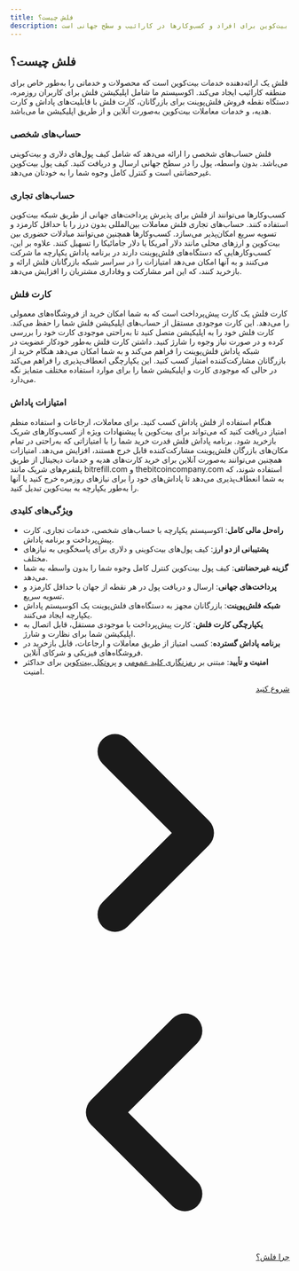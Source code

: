 ```yaml
---
title: فلش چیست؟
description: فلش یک اپلیکیشن مالی مبتنی بر بیت‌کوین برای افراد و کسب‌وکارها در کارائیب و سطح جهانی است.
---
```


## فلش چیست؟

فلش یک ارائه‌دهنده خدمات بیت‌کوین است که محصولات و خدماتی را به‌طور خاص برای منطقه کارائیب ایجاد می‌کند. اکوسیستم ما شامل اپلیکیشن فلش برای کاربران روزمره، دستگاه نقطه فروش فلش‌پوینت برای بازرگانان، کارت فلش با قابلیت‌های پاداش و کارت هدیه، و خدمات معاملات بیت‌کوین به‌صورت آنلاین و از طریق اپلیکیشن ما می‌باشد.

### حساب‌های شخصی

فلش حساب‌های شخصی را ارائه می‌دهد که شامل کیف پول‌های دلاری و بیت‌کوینی می‌باشد. بدون واسطه، پول را در سطح جهانی ارسال و دریافت کنید. کیف پول بیت‌کوین غیرحضانتی است و کنترل کامل وجوه شما را به خودتان می‌دهد.

### حساب‌های تجاری

کسب‌وکارها می‌توانند از فلش برای پذیرش پرداخت‌های جهانی از طریق شبکه بیت‌کوین استفاده کنند. حساب‌های تجاری فلش معاملات بین‌المللی بدون درز را با حداقل کارمزد و تسویه سریع امکان‌پذیر می‌سازد. کسب‌وکارها همچنین می‌توانند مبادلات حضوری بین بیت‌کوین و ارزهای محلی مانند دلار آمریکا یا دلار جامائیکا را تسهیل کنند. علاوه بر این، کسب‌وکارهایی که دستگاه‌های فلش‌پوینت دارند در برنامه پاداش یکپارچه ما شرکت می‌کنند و به آنها امکان می‌دهد امتیازات را در سراسر شبکه بازرگانان فلش ارائه و بازخرید کنند، که این امر مشارکت و وفاداری مشتریان را افزایش می‌دهد.

### کارت فلش

کارت فلش یک کارت پیش‌پرداخت است که به شما امکان خرید از فروشگاه‌های معمولی را می‌دهد. این کارت موجودی مستقل از حساب‌های اپلیکیشن فلش شما را حفظ می‌کند. کارت فلش خود را به اپلیکیشن متصل کنید تا به‌راحتی موجودی کارت خود را بررسی کرده و در صورت نیاز وجوه را شارژ کنید. داشتن کارت فلش به‌طور خودکار عضویت در شبکه پاداش فلش‌پوینت را فراهم می‌کند و به شما امکان می‌دهد هنگام خرید از بازرگانان مشارکت‌کننده امتیاز کسب کنید. این یکپارچگی انعطاف‌پذیری را فراهم می‌کند در حالی که موجودی کارت و اپلیکیشن شما را برای موارد استفاده مختلف متمایز نگه می‌دارد.

### امتیازات پاداش

هنگام استفاده از فلش پاداش کسب کنید. برای معاملات، ارجاعات و استفاده منظم امتیاز دریافت کنید که می‌تواند برای بیت‌کوین یا پیشنهادات ویژه از کسب‌وکارهای شریک بازخرید شود. برنامه پاداش فلش قدرت خرید شما را با امتیازاتی که به‌راحتی در تمام مکان‌های بازرگان فلش‌پوینت مشارکت‌کننده قابل خرج هستند، افزایش می‌دهد. امتیازات همچنین می‌توانند به‌صورت آنلاین برای خرید کارت‌های هدیه و خدمات دیجیتال از طریق پلتفرم‌های شریک مانند bitrefill.com و thebitcoincompany.com استفاده شوند، که به شما انعطاف‌پذیری می‌دهد تا پاداش‌های خود را برای نیازهای روزمره خرج کنید یا آنها را به‌طور یکپارچه به بیت‌کوین تبدیل کنید.

### ویژگی‌های کلیدی

- **راه‌حل مالی کامل**: اکوسیستم یکپارچه با حساب‌های شخصی، خدمات تجاری، کارت پیش‌پرداخت و برنامه پاداش.
- **پشتیبانی از دو ارز**: کیف پول‌های بیت‌کوینی و دلاری برای پاسخگویی به نیازهای مختلف.
- **گزینه غیرحضانتی**: کیف پول بیت‌کوین کنترل کامل وجوه شما را بدون واسطه به شما می‌دهد.
- **پرداخت‌های جهانی**: ارسال و دریافت پول در هر نقطه از جهان با حداقل کارمزد و تسویه سریع.
- **شبکه فلش‌پوینت**: بازرگانان مجهز به دستگاه‌های فلش‌پوینت یک اکوسیستم پاداش یکپارچه ایجاد می‌کنند.
- **یکپارچگی کارت فلش**: کارت پیش‌پرداخت با موجودی مستقل، قابل اتصال به اپلیکیشن شما برای نظارت و شارژ.
- **برنامه پاداش گسترده**: کسب امتیاز از طریق معاملات و ارجاعات، قابل بازخرید در فروشگاه‌های فیزیکی و شرکای آنلاین.
- **امنیت و تأیید**: مبتنی بر [رمزنگاری کلید عمومی](https://en.wikipedia.org/wiki/Public-key_cryptography) و [پروتکل بیت‌کوین](https://en.wikipedia.org/wiki/Bitcoin_protocol) برای حداکثر امنیت.

<!-- Navigation links -->
<div class="flex justify-between items-center mt-8 pt-4 border-t border-zinc-200 dark:border-zinc-700" dir="rtl">
  <div class="w-1/3 text-right">
    <a href="get-started" class="inline-flex items-center bg-purple-600 hover:bg-purple-700 text-white rounded-md transition-colors px-4 py-2 text-sm font-medium shadow-sm hover:shadow-md">
      شروع کنید
      <svg xmlns="http://www.w3.org/2000/svg" class="h-6 w-6 ml-2" fill="none" viewBox="0 0 24 24" stroke="currentColor">
        <path stroke-linecap="round" stroke-linejoin="round" stroke-width="3" d="M9 5l7 7-7 7" />
      </svg>
    </a>
  </div>
  <div class="w-1/3 text-center">
    <!-- Optional center content -->
  </div>
  <div class="w-1/3 text-left">
    <a href="why-flash" class="inline-flex items-center bg-purple-600 hover:bg-purple-700 text-white rounded-md transition-colors px-4 py-2 text-sm font-medium shadow-sm hover:shadow-md">
      <svg xmlns="http://www.w3.org/2000/svg" class="h-6 w-6 mr-2" fill="none" viewBox="0 0 24 24" stroke="currentColor">
        <path stroke-linecap="round" stroke-linejoin="round" stroke-width="3" d="M15 19l-7-7 7-7" />
      </svg>
      چرا فلش؟
    </a>
  </div>
</div>